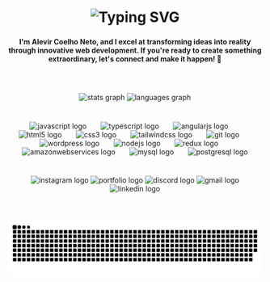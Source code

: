 <h1 align="center">
    <img src="https://readme-typing-svg.herokuapp.com?font=Righteous&size=35&duration=4000&pause=1000&color=4F42CF&center=true&vCenter=true&width=500&height=70&lines=Hi+There!+%F0%9F%91%8B;I'm+Alevir+Coelho+Neto!" alt="Typing SVG" />
</h1>

###

<h4 align="center">I'm Alevir Coelho Neto, and I excel at transforming ideas into reality through innovative web development. If you're ready to create something extraordinary, let's connect and make it happen! 🚀</h4>

<br>

###

<div align="center">
  <img src="https://github-readme-stats.vercel.app/api?username=Alevir-Coelho-Neto&hide_title=false&hide_rank=false&show_icons=true&include_all_commits=true&count_private=true&disable_animations=false&theme=dracula&locale=en&hide_border=false" height="150" alt="stats graph"  />
  <img src="https://github-readme-stats.vercel.app/api/top-langs?username=Alevir-Coelho-Neto&locale=en&hide_title=false&layout=compact&card_width=320&langs_count=5&theme=dracula&hide_border=false" height="150" alt="languages graph"  />
</div>

<br>

###

<div align="center">
  <img src="https://cdn.jsdelivr.net/gh/devicons/devicon/icons/javascript/javascript-original.svg" height="35" alt="javascript logo"  />
  <img width="20" />
  <img src="https://cdn.jsdelivr.net/gh/devicons/devicon/icons/typescript/typescript-original.svg" height="35" alt="typescript logo"  />
  <img width="20" />
  <img src="https://cdn.jsdelivr.net/gh/devicons/devicon/icons/angularjs/angularjs-original.svg" height="35" alt="angularjs logo"  />
  <img width="20" />
  <img src="https://cdn.jsdelivr.net/gh/devicons/devicon/icons/html5/html5-original.svg" height="35" alt="html5 logo"  />
  <img width="20" />
  <img src="https://cdn.jsdelivr.net/gh/devicons/devicon/icons/css3/css3-original.svg" height="35" alt="css3 logo"  />
  <img width="20" />
  <img src="https://cdn.simpleicons.org/tailwindcss/06B6D4" height="35" alt="tailwindcss logo"  />
  <img width="20" />
  <img src="https://cdn.simpleicons.org/git/F05032" height="35" alt="git logo"  />
  <img width="20" />
  <img src="https://cdn.simpleicons.org/wordpress/21759B" height="35" alt="wordpress logo"  />
  <img width="20" />
  <img src="https://cdn.simpleicons.org/nodedotjs/339933" height="35" alt="nodejs logo"  />
  <img width="20" />
  <img src="https://cdn.simpleicons.org/redux/764ABC" height="35" alt="redux logo"  />
  <img width="20" />
  <img src="https://skillicons.dev/icons?i=aws" height="35" alt="amazonwebservices logo"  />
  <img width="20" />
  <img src="https://cdn.jsdelivr.net/gh/devicons/devicon/icons/mysql/mysql-original.svg" height="35" alt="mysql logo"  />
  <img width="20" />
  <img src="https://cdn.jsdelivr.net/gh/devicons/devicon/icons/postgresql/postgresql-original.svg" height="35" alt="postgresql logo"  />
</div>

###

###

###

###

###

<br>

<div align="center">
  <a href="https://www.instagram.com/levi.devs" target="_blank" style="text-decoration: none;">
    <img src="https://img.shields.io/static/v1?message=Instagram&logo=instagram&label=&color=E4405F&logoColor=white&labelColor=&style=for-the-badge" height="35" alt="instagram logo" />
  </a>
  <a href="https://alevirdev.vercel.app/" target="_blank" style="text-decoration: none;">
    <img src="https://img.shields.io/badge/Portfolio-FF5722?style=for-the-badge&logo=todoist&logoColor=white" height="35" alt="portfolio logo" />
  </a>
  <a href="https://discord.com/invite/levi.dev" target="_blank" style="text-decoration: none;">
    <img src="https://img.shields.io/static/v1?message=Discord&logo=discord&label=&color=7289DA&logoColor=white&labelColor=&style=for-the-badge" height="35" alt="discord logo" />
  </a>
  <a href="mailto:alevircoelhoneto1@gmail.com" target="_blank" style="text-decoration: none;">
    <img src="https://img.shields.io/static/v1?message=Gmail&logo=gmail&label=&color=D14836&logoColor=white&labelColor=&style=for-the-badge" height="35" alt="gmail logo" />
  </a>
  <a href="https://www.linkedin.com/in/alevir-coelho-neto" target="_blank" style="text-decoration: none;">
    <img src="https://img.shields.io/static/v1?message=LinkedIn&logo=linkedin&label=&color=0077B5&logoColor=white&labelColor=&style=for-the-badge" height="35" alt="linkedin logo" />
  </a>
</div>


###

<br>

<p align="center">
  <img  src="https://raw.githubusercontent.com/Elanza-48/Elanza-48/main/resources/img/github-contribution-grid-snake.svg"
    alt="example" />
</p>
